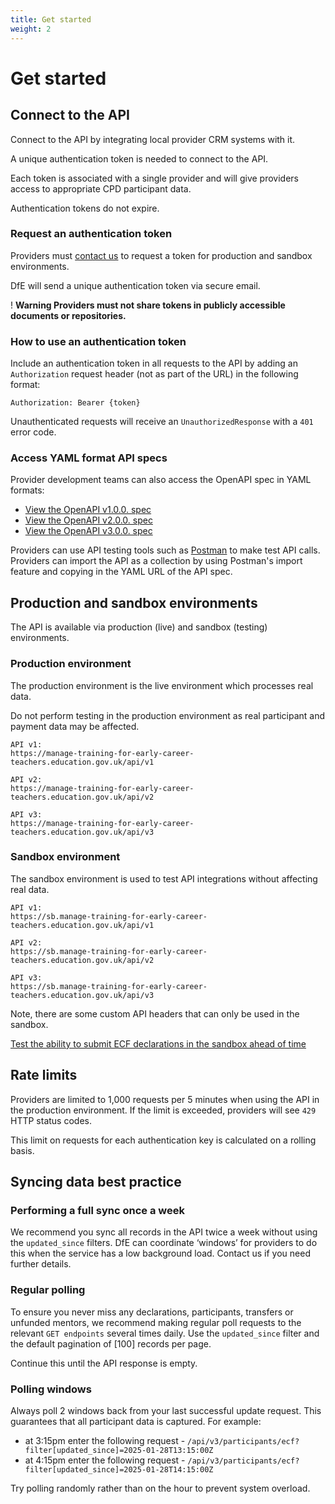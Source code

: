 ```yaml
---
title: Get started
weight: 2
---
```


# Get started

## Connect to the API

Connect to the API by integrating local provider CRM systems with it.

A unique authentication token is needed to connect to the API.

Each token is associated with a single provider and will give providers access to appropriate CPD participant data. 

Authentication tokens do not expire.

### Request an authentication token

Providers must [contact us](/api-reference/help) to request a token for production and sandbox environments.

DfE will send a unique authentication token via secure email.

<div class="govuk-warning-text">
  <span class="govuk-warning-text__icon" aria-hidden="true">!</span>
  <strong class="govuk-warning-text__text">
    <span class="govuk-warning-text__assistive">Warning</span>
    Providers must not share tokens in publicly accessible documents or repositories.
  </strong>
</div>

### How to use an authentication token

Include an authentication token in all requests to the API by adding an `Authorization` request header (not as part of the URL) in the following format: 

```
Authorization: Bearer {token}
```

Unauthenticated requests will receive an `UnauthorizedResponse` with a `401` error code.

### Access YAML format API specs

Provider development teams can also access the OpenAPI spec in YAML formats: 

* [View the OpenAPI v1.0.0. spec](/lead-providers/api-docs/v1/api_spec.yml)
* [View the OpenAPI v2.0.0. spec](/lead-providers/api-docs/v2/api_spec.yml)
* [View the OpenAPI v3.0.0. spec](/lead-providers/api-docs/v3/api_spec.yml)

Providers can use API testing tools such as [Postman](https://www.postman.com/) to make test API calls. Providers can import the API as a collection by using Postman's import feature and copying in the YAML URL of the API spec.

## Production and sandbox environments

The API is available via production (live) and sandbox (testing) environments.

### Production environment

The production environment is the live environment which processes real data.  

<div class="govuk-inset-text"> Do not perform testing in the production environment as real participant and payment data may be affected.</div>

```
API v1: 
https://manage-training-for-early-career-teachers.education.gov.uk/api/v1
```

```
API v2:
https://manage-training-for-early-career-teachers.education.gov.uk/api/v2
```

```
API v3: 
https://manage-training-for-early-career-teachers.education.gov.uk/api/v3
```

### Sandbox environment

The sandbox environment is used to test API integrations without affecting real data. 

```
API v1: 
https://sb.manage-training-for-early-career-teachers.education.gov.uk/api/v1
```

```
API v2:
https://sb.manage-training-for-early-career-teachers.education.gov.uk/api/v2
```

```
API v3: 
https://sb.manage-training-for-early-career-teachers.education.gov.uk/api/v3
```

<div class="govuk-inset-text"> Note, there are some custom API headers that can only be used in the sandbox. </div>

[Test the ability to submit ECF declarations in the sandbox ahead of time](/api-reference/ecf/guidance/#test-the-ability-to-submit-declarations-in-sandbox-ahead-of-time)

## Rate limits

Providers are limited to 1,000 requests per 5 minutes when using the API in the production environment. If the limit is exceeded, providers will see `429` HTTP status codes.

This limit on requests for each authentication key is calculated on a rolling basis. 

## Syncing data best practice

### Performing a full sync once a week

We recommend you sync all records in the API twice a week without using the `updated_since` filters. DfE can coordinate ‘windows’ for providers to do this when the service has a low background load. Contact us if you need further details.

### Regular polling

To ensure you never miss any declarations, participants, transfers or unfunded mentors, we recommend making regular poll requests to the relevant `GET endpoints` several times daily. Use the `updated_since` filter and the default pagination of [100] records per page.

Continue this until the API response is empty.

### Polling windows

Always poll 2 windows back from your last successful update request. This guarantees that all participant data is captured. For example:

* at 3:15pm enter the following request - `/api/v3/participants/ecf?filter[updated_since]=2025-01-28T13:15:00Z`
* at 4:15pm enter the following request - `/api/v3/participants/ecf?filter[updated_since]=2025-01-28T14:15:00Z`

Try polling randomly rather than on the hour to prevent system overload.
